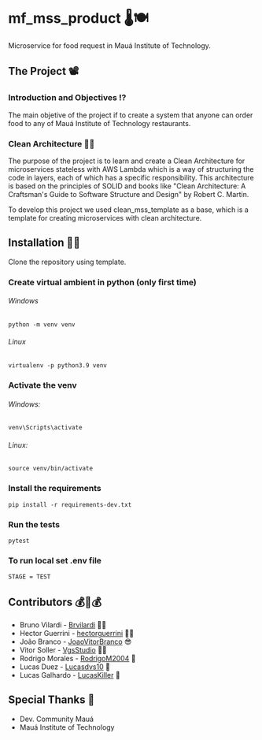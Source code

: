 # mf_mss_product 🌡🍽

Microservice for food request in Mauá Institute of Technology.

## The Project 📽

### Introduction and Objectives ⁉

The main objetive of the project if to create a system that anyone can order food to any of Mauá Institute of Technology restaurants.

### Clean Architecture 🧼🏰

The purpose of the project is to learn and create a Clean Architecture for microservices stateless with AWS Lambda which is a way of structuring
the code in layers, each of which has a
specific responsibility. This architecture is based on the principles of SOLID and books like "Clean Architecture: A
Craftsman's Guide to Software Structure and Design" by Robert C. Martin.

To develop this project we used clean_mss_template as a base, which is a template for creating microservices with clean architecture.

## Installation 👩‍💻

Clone the repository using template.

### Create virtual ambient in python (only first time)

###### Windows

    python -m venv venv

###### Linux

    virtualenv -p python3.9 venv

### Activate the venv

###### Windows:

    venv\Scripts\activate

###### Linux:

    source venv/bin/activate

### Install the requirements

    pip install -r requirements-dev.txt

### Run the tests

    pytest

### To run local set .env file

    STAGE = TEST


## Contributors 💰🤝💰

- Bruno Vilardi - [Brvilardi](https://github.com/Brvilardi) 👷‍♂️
- Hector Guerrini - [hectorguerrini](https://github.com/hectorguerrini) 🧙‍♂️
- João Branco - [JoaoVitorBranco](https://github.com/JoaoVitorBranco) 😎
- Vitor Soller - [VgsStudio](https://github.com/VgsStudio) 🐱‍💻
- Rodrigo Morales - [RodrigoM2004](https://github.com/RodrigoM2004) 🚗
- Lucas Duez - [Lucasdvs10](https://github.com/Lucasdvs10) 🤡
- Lucas Galhardo - [LucasKiller](https://github.com/LucasKiller) 🔪

## Special Thanks 🙏

- Dev. Community Mauá
- Mauá Institute of Technology




